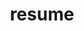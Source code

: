 ---
layout: cv
permalink: /resume/
title: resume
nav: true
nav_order: 4
cv_pdf: resume2024.pdf
description: Below is a writeout of my resume. If you prefer a PDF copy, use the button to the right.
toc:
  sidebar: left
---